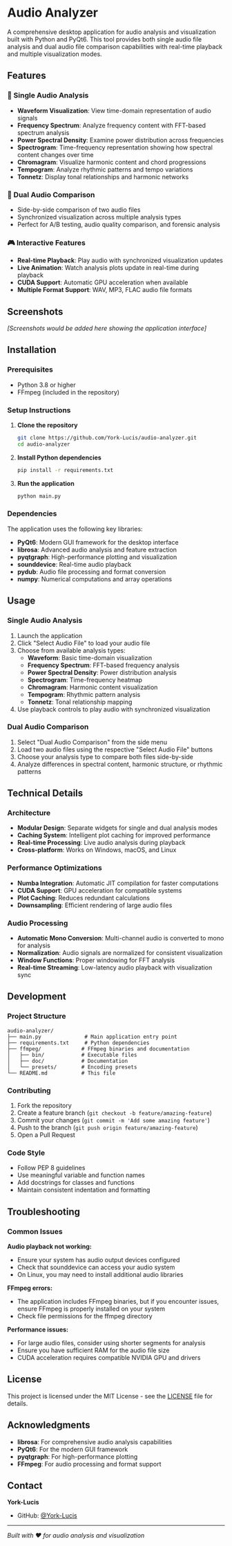 # Audio Analyzer

A comprehensive desktop application for audio analysis and visualization built with Python and PyQt6. This tool provides both single audio file analysis and dual audio file comparison capabilities with real-time playback and multiple visualization modes.

## Features

### 🎵 Single Audio Analysis
- **Waveform Visualization**: View time-domain representation of audio signals
- **Frequency Spectrum**: Analyze frequency content with FFT-based spectrum analysis
- **Power Spectral Density**: Examine power distribution across frequencies
- **Spectrogram**: Time-frequency representation showing how spectral content changes over time
- **Chromagram**: Visualize harmonic content and chord progressions
- **Tempogram**: Analyze rhythmic patterns and tempo variations
- **Tonnetz**: Display tonal relationships and harmonic networks

### 🔄 Dual Audio Comparison
- Side-by-side comparison of two audio files
- Synchronized visualization across multiple analysis types
- Perfect for A/B testing, audio quality comparison, and forensic analysis

### 🎮 Interactive Features
- **Real-time Playback**: Play audio with synchronized visualization updates
- **Live Animation**: Watch analysis plots update in real-time during playback
- **CUDA Support**: Automatic GPU acceleration when available
- **Multiple Format Support**: WAV, MP3, FLAC audio file formats

## Screenshots

*[Screenshots would be added here showing the application interface]*

## Installation

### Prerequisites
- Python 3.8 or higher
- FFmpeg (included in the repository)

### Setup Instructions

1. **Clone the repository**
   ```bash
   git clone https://github.com/York-Lucis/audio-analyzer.git
   cd audio-analyzer
   ```

2. **Install Python dependencies**
   ```bash
   pip install -r requirements.txt
   ```

3. **Run the application**
   ```bash
   python main.py
   ```

### Dependencies

The application uses the following key libraries:
- **PyQt6**: Modern GUI framework for the desktop interface
- **librosa**: Advanced audio analysis and feature extraction
- **pyqtgraph**: High-performance plotting and visualization
- **sounddevice**: Real-time audio playback
- **pydub**: Audio file processing and format conversion
- **numpy**: Numerical computations and array operations

## Usage

### Single Audio Analysis

1. Launch the application
2. Click "Select Audio File" to load your audio file
3. Choose from available analysis types:
   - **Waveform**: Basic time-domain visualization
   - **Frequency Spectrum**: FFT-based frequency analysis
   - **Power Spectral Density**: Power distribution analysis
   - **Spectrogram**: Time-frequency heatmap
   - **Chromagram**: Harmonic content visualization
   - **Tempogram**: Rhythmic pattern analysis
   - **Tonnetz**: Tonal relationship mapping
4. Use playback controls to play audio with synchronized visualization

### Dual Audio Comparison

1. Select "Dual Audio Comparison" from the side menu
2. Load two audio files using the respective "Select Audio File" buttons
3. Choose your analysis type to compare both files side-by-side
4. Analyze differences in spectral content, harmonic structure, or rhythmic patterns

## Technical Details

### Architecture
- **Modular Design**: Separate widgets for single and dual analysis modes
- **Caching System**: Intelligent plot caching for improved performance
- **Real-time Processing**: Live audio analysis during playback
- **Cross-platform**: Works on Windows, macOS, and Linux

### Performance Optimizations
- **Numba Integration**: Automatic JIT compilation for faster computations
- **CUDA Support**: GPU acceleration for compatible systems
- **Plot Caching**: Reduces redundant calculations
- **Downsampling**: Efficient rendering of large audio files

### Audio Processing
- **Automatic Mono Conversion**: Multi-channel audio is converted to mono for analysis
- **Normalization**: Audio signals are normalized for consistent visualization
- **Window Functions**: Proper windowing for FFT analysis
- **Real-time Streaming**: Low-latency audio playback with visualization sync

## Development

### Project Structure
```
audio-analyzer/
├── main.py              # Main application entry point
├── requirements.txt     # Python dependencies
├── ffmpeg/             # FFmpeg binaries and documentation
│   ├── bin/            # Executable files
│   ├── doc/            # Documentation
│   └── presets/        # Encoding presets
└── README.md           # This file
```

### Contributing

1. Fork the repository
2. Create a feature branch (`git checkout -b feature/amazing-feature`)
3. Commit your changes (`git commit -m 'Add some amazing feature'`)
4. Push to the branch (`git push origin feature/amazing-feature`)
5. Open a Pull Request

### Code Style
- Follow PEP 8 guidelines
- Use meaningful variable and function names
- Add docstrings for classes and functions
- Maintain consistent indentation and formatting

## Troubleshooting

### Common Issues

**Audio playback not working:**
- Ensure your system has audio output devices configured
- Check that sounddevice can access your audio system
- On Linux, you may need to install additional audio libraries

**FFmpeg errors:**
- The application includes FFmpeg binaries, but if you encounter issues, ensure FFmpeg is properly installed on your system
- Check file permissions for the ffmpeg directory

**Performance issues:**
- For large audio files, consider using shorter segments for analysis
- Ensure you have sufficient RAM for the audio file size
- CUDA acceleration requires compatible NVIDIA GPU and drivers

## License

This project is licensed under the MIT License - see the [LICENSE](LICENSE) file for details.

## Acknowledgments

- **librosa**: For comprehensive audio analysis capabilities
- **PyQt6**: For the modern GUI framework
- **pyqtgraph**: For high-performance plotting
- **FFmpeg**: For audio processing and format support

## Contact

**York-Lucis**
- GitHub: [@York-Lucis](https://github.com/York-Lucis)

---

*Built with ❤️ for audio analysis and visualization*

